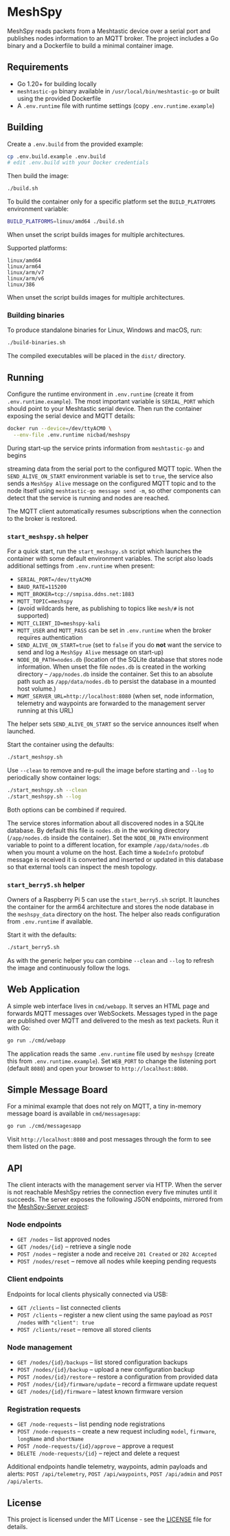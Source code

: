 # MeshSpy

MeshSpy reads packets from a Meshtastic device over a serial port and publishes
nodes information to an MQTT broker. The project includes a Go binary and a
Dockerfile to build a minimal container image.

## Requirements

- Go 1.20+ for building locally
- `meshtastic-go` binary available in `/usr/local/bin/meshtastic-go` or built
  using the provided Dockerfile
- A `.env.runtime` file with runtime settings (copy `.env.runtime.example`)

## Building

Create a `.env.build` from the provided example:

```bash
cp .env.build.example .env.build
# edit .env.build with your Docker credentials
```

Then build the image:

```bash
./build.sh
```

To build the container only for a specific platform set the `BUILD_PLATFORMS`
environment variable:

```bash
BUILD_PLATFORMS=linux/amd64 ./build.sh
```

When unset the script builds images for multiple architectures.

Supported platforms:

```
linux/amd64
linux/arm64
linux/arm/v7
linux/arm/v6
linux/386
```
When unset the script builds images for multiple architectures.

### Building binaries

To produce standalone binaries for Linux, Windows and macOS, run:

```bash
./build-binaries.sh
```

The compiled executables will be placed in the `dist/` directory.


## Running

Configure the runtime environment in `.env.runtime` (create it from `.env.runtime.example`). The most important
variable is `SERIAL_PORT` which should point to your Meshtastic serial device.
Then run the container exposing the serial device and MQTT details:

```bash
docker run --device=/dev/ttyACM0 \
  --env-file .env.runtime nicbad/meshspy
```

During start-up the service prints information from `meshtastic-go` and begins

streaming data from the serial port to the configured MQTT topic. When the
`SEND_ALIVE_ON_START` environment variable is set to `true`, the service also
sends a `MeshSpy Alive` message on the configured MQTT topic and to the node
itself using `meshtastic-go message send -m`, so other components can detect that
the service is running and nodes are reached.

The MQTT client automatically resumes subscriptions when the connection to the
broker is restored.


### `start_meshspy.sh` helper

For a quick start, run the `start_meshspy.sh` script which launches the
container with some default environment variables. The script also loads
additional settings from `.env.runtime` when present:

- `SERIAL_PORT=/dev/ttyACM0`
- `BAUD_RATE=115200`
- `MQTT_BROKER=tcp://smpisa.ddns.net:1883`
- `MQTT_TOPIC=meshspy`
-  (avoid wildcards here, as publishing to topics like `mesh/#` is not supported)
- `MQTT_CLIENT_ID=meshspy-kali`
- `MQTT_USER` and `MQTT_PASS` can be set in `.env.runtime` when the broker requires authentication
- `SEND_ALIVE_ON_START=true`
  (set to `false` if you do **not** want the service to send and log a `MeshSpy Alive`
  message on start-up)
- `NODE_DB_PATH=nodes.db`
  (location of the SQLite database that stores node information. When unset the
  file `nodes.db` is created in the working directory &ndash; `/app/nodes.db`
  inside the container. Set this to an absolute path such as
`/app/data/nodes.db` to persist the database in a mounted host volume.)
- `MGMT_SERVER_URL=http://localhost:8080`
  (when set, node information, telemetry and waypoints are forwarded to the
  management server running at this URL)

The helper sets `SEND_ALIVE_ON_START` so the service announces itself when launched.

Start the container using the defaults:

```bash
./start_meshspy.sh
```

Use `--clean` to remove and re-pull the image before starting and `--log` to
periodically show container logs:

```bash
./start_meshspy.sh --clean
./start_meshspy.sh --log
```

Both options can be combined if required.

The service stores information about all discovered nodes in a SQLite database.
By default this file is `nodes.db` in the working directory (`/app/nodes.db`
inside the container). Set the `NODE_DB_PATH` environment variable to point to a
different location, for example `/app/data/nodes.db` when you mount a volume on
the host. Each time a
`NodeInfo` protobuf message is received it is converted and inserted or updated
in this database so that external tools can inspect the mesh topology.

### `start_berry5.sh` helper

Owners of a Raspberry&nbsp;Pi&nbsp;5 can use the `start_berry5.sh` script. It
launches the container for the arm64 architecture and stores the node database
in the `meshspy_data` directory on the host. The helper also reads
configuration from `.env.runtime` if available.

Start it with the defaults:

```bash
./start_berry5.sh
```

As with the generic helper you can combine `--clean` and `--log` to refresh the
image and continuously follow the logs.

## Web Application

A simple web interface lives in `cmd/webapp`. It serves an HTML page and
forwards MQTT messages over WebSockets. Messages typed in the page are
published over MQTT and delivered to the mesh as text packets. Run it with Go:

```bash
go run ./cmd/webapp
```

The application reads the same `.env.runtime` file used by `meshspy` (create this from `.env.runtime.example`). Set
`WEB_PORT` to change the listening port (default `8080`) and open your browser
to `http://localhost:8080`.

## Simple Message Board

For a minimal example that does not rely on MQTT, a tiny in-memory
message board is available in `cmd/messagesapp`:

```bash
go run ./cmd/messagesapp
```

Visit `http://localhost:8080` and post messages through the form to see
them listed on the page.

## API

The client interacts with the management server via HTTP. When the server is not
reachable MeshSpy retries the connection every five minutes until it succeeds.
The server exposes the following JSON endpoints, mirrored from the
[MeshSpy-Server project](https://github.com/folletto95/MeshSpy-Server):

### Node endpoints

* `GET /nodes` – list approved nodes
* `GET /nodes/{id}` – retrieve a single node
* `POST /nodes` – register a node and receive `201 Created` or `202 Accepted`
* `POST /nodes/reset` – remove all nodes while keeping pending requests

### Client endpoints

Endpoints for local clients physically connected via USB:

* `GET /clients` – list connected clients
* `POST /clients` – register a new client using the same payload as `POST /nodes` with `"client": true`
* `POST /clients/reset` – remove all stored clients

### Node management

* `GET /nodes/{id}/backups` – list stored configuration backups
* `POST /nodes/{id}/backup` – upload a new configuration backup
* `POST /nodes/{id}/restore` – restore a configuration from provided data
* `POST /nodes/{id}/firmware/update` – record a firmware update request
* `GET /nodes/{id}/firmware` – latest known firmware version

### Registration requests

* `GET /node-requests` – list pending node registrations
* `POST /node-requests` – create a new request including `model`, `firmware`,
  `longName` and `shortName`
* `POST /node-requests/{id}/approve` – approve a request
* `DELETE /node-requests/{id}` – reject and delete a request

Additional endpoints handle telemetry, waypoints, admin payloads and alerts:
`POST /api/telemetry`, `POST /api/waypoints`, `POST /api/admin` and
`POST /api/alerts`.

## License

This project is licensed under the MIT License - see the [LICENSE](LICENSE) file for details.

